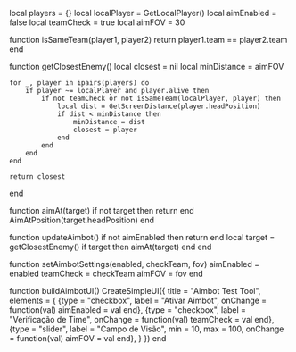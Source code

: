 local players = {}
local localPlayer = GetLocalPlayer()
local aimEnabled = false
local teamCheck = true
local aimFOV = 30

function isSameTeam(player1, player2)
    return player1.team == player2.team
end

function getClosestEnemy()
    local closest = nil
    local minDistance = aimFOV

    for _, player in ipairs(players) do
        if player ~= localPlayer and player.alive then
            if not teamCheck or not isSameTeam(localPlayer, player) then
                local dist = GetScreenDistance(player.headPosition)
                if dist < minDistance then
                    minDistance = dist
                    closest = player
                end
            end
        end
    end

    return closest
end

function aimAt(target)
    if not target then return end
    AimAtPosition(target.headPosition)
end

function updateAimbot()
    if not aimEnabled then return end
    local target = getClosestEnemy()
    if target then
        aimAt(target)
    end
end

function setAimbotSettings(enabled, checkTeam, fov)
    aimEnabled = enabled
    teamCheck = checkTeam
    aimFOV = fov
end

function buildAimbotUI()
    CreateSimpleUI({
        title = "Aimbot Test Tool",
        elements = {
            {type = "checkbox", label = "Ativar Aimbot", onChange = function(val) aimEnabled = val end},
            {type = "checkbox", label = "Verificação de Time", onChange = function(val) teamCheck = val end},
            {type = "slider", label = "Campo de Visão", min = 10, max = 100, onChange = function(val) aimFOV = val end},
        }
    })
end
